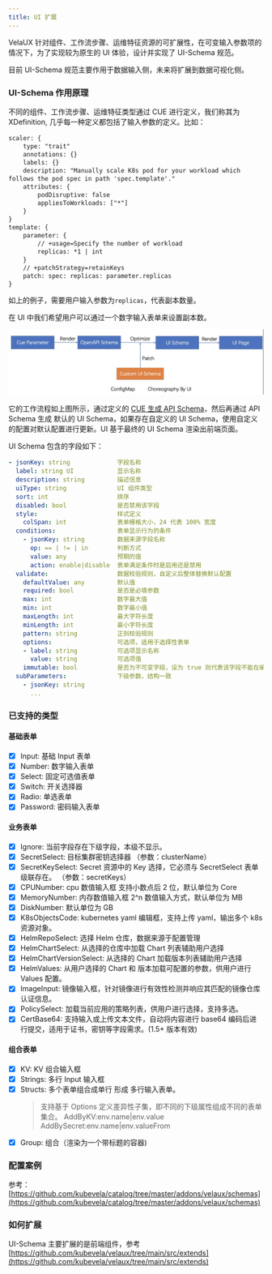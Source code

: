 ```yaml
---
title: UI 扩展
---
```


VelaUX 针对组件、工作流步骤、运维特征资源的可扩展性，在可变输入参数项的情况下，为了实现较为原生的 UI 体验，设计并实现了 UI-Schema 规范。

目前 UI-Schema 规范主要作用于数据输入侧，未来将扩展到数据可视化侧。

### UI-Schema 作用原理

不同的组件、工作流步骤、运维特征类型通过 CUE 进行定义，我们称其为 XDefinition, 几乎每一种定义都包括了输入参数的定义。比如：

```cue
scaler: {
	type: "trait"
	annotations: {}
	labels: {}
	description: "Manually scale K8s pod for your workload which follows the pod spec in path 'spec.template'."
	attributes: {
		podDisruptive: false
		appliesToWorkloads: ["*"]
	}
}
template: {
	parameter: {
		// +usage=Specify the number of workload
		replicas: *1 | int
	}
	// +patchStrategy=retainKeys
	patch: spec: replicas: parameter.replicas
}
```

如上的例子，需要用户输入参数为`replicas`，代表副本数量。

在 UI 中我们希望用户可以通过一个数字输入表单来设置副本数。

![ui schema](../resources/ui-schema.jpg)

它的工作流程如上图所示，通过定义的 [CUE 生成 API Schema](../platform-engineers/openapi-v3-json-schema)，然后再通过 API Schema 生成 默认的 UI Schema，如果存在自定义的 UI Schema，使用自定义的配置对默认配置进行更新。UI 基于最终的 UI Schema 渲染出前端页面。

UI Schema 包含的字段如下：

```yaml
- jsonKey: string             字段名称
  label: string UI            显示名称
  description: string         描述信息
  uiType: string              UI 组件类型
  sort: int                   排序
  disabled: bool              是否禁用该字段
  style:                      样式定义
    colSpan: int              表单栅格大小，24 代表 100% 宽度
  conditions:                 表单显示行为的条件
    - jsonKey: string         数据来源字段名称
      op: == | != | in        判断方式
      value: any              预期的值
      action: enable|disable  表单满足条件时是启用还是禁用
  validate:                   数据校验规则，自定义后整体替换默认配置
    defaultValue: any         默认值
    required: bool            是否是必填参数
    max: int                  数字最大值
    min: int                  数字最小值
    maxLength: int            最大字符长度
    minLength: int            最小字符长度
    pattern: string           正则校验规则
    options:                  可选项，适用于选择性表单
    - label: string           可选项显示名称
      value: string           可选项值
    immutable: bool           是否为不可变字段，设为 true 则代表该字段不能在编辑中更改。
  subParameters:              下级参数，结构一致
    - jsonKey: string
      ...
```

### 已支持的类型

#### 基础表单

- [x] Input: 基础 Input 表单
- [x] Number: 数字输入表单
- [x] Select: 固定可选值表单
- [x] Switch: 开关选择器
- [x] Radio: 单选表单
- [x] Password: 密码输入表单

#### 业务表单

- [x] Ignore: 当前字段存在下级字段，本级不显示。
- [x] SecretSelect: 目标集群密钥选择器 （参数：clusterName）
- [x] SecretKeySelect: Secret 资源中的 Key 选择，它必须与 SecretSelect 表单级联存在。 （参数：secretKeys）
- [x] CPUNumber: cpu 数值输入框 支持小数点后 2 位，默认单位为 Core
- [x] MemoryNumber: 内存数值输入框 2^n 数值输入方式，默认单位为 MB
- [x] DiskNumber: 默认单位为 GB
- [x] K8sObjectsCode: kubernetes yaml 编辑框，支持上传 yaml，输出多个 k8s 资源对象。
- [x] HelmRepoSelect: 选择 Helm 仓库，数据来源于配置管理
- [x] HelmChartSelect: 从选择的仓库中加载 Chart 列表辅助用户选择
- [x] HelmChartVersionSelect: 从选择的 Chart 加载版本列表辅助用户选择
- [x] HelmValues: 从用户选择的 Chart 和 版本加载可配置的参数，供用户进行 Values 配置。
- [x] ImageInput: 镜像输入框，针对镜像进行有效性检测并响应其匹配的镜像仓库认证信息。
- [x] PolicySelect: 加载当前应用的策略列表，供用户进行选择，支持多选。
- [x] CertBase64: 支持输入或上传文本文件，自动将内容进行 base64 编码后进行提交，适用于证书，密钥等字段需求。(1.5+ 版本有效)

#### 组合表单

- [x] KV: KV 组合输入框
- [x] Strings: 多行 Input 输入框
- [x] Structs: 多个表单组合成单行 形成 多行输入表单。
  > 支持基于 Options 定义差异性子集，即不同的下级属性组成不同的表单集合。
  > AddByKV:env.name|env.value
  > AddBySecret:env.name|env.valueFrom
- [x] Group: 组合（渲染为一个带标题的容器)

### 配置案例

参考：[https://github.com/kubevela/catalog/tree/master/addons/velaux/schemas](https://github.com/kubevela/catalog/tree/master/addons/velaux/schemas)

### 如何扩展

UI-Schema 主要扩展的是前端组件，参考 [https://github.com/kubevela/velaux/tree/main/src/extends](https://github.com/kubevela/velaux/tree/main/src/extends)
